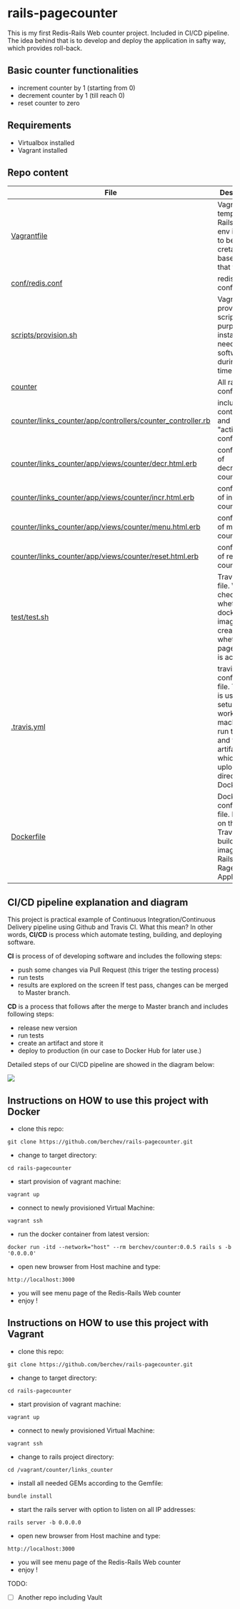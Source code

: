 # rails-pagecounter
This is my first Redis-Rails Web counter project. Included in CI/CD pipeline. The idea behind that is to develop and deploy the application in safty way, which provides roll-back.

## Basic counter functionalities
- increment counter by 1 (starting from 0)
- decrement counter by 1 (till reach 0)
- reset counter to zero

## Requirements
- Virtualbox installed
- Vagrant installed

## Repo content
| File                   | Description                      |
|         ---            |                ---               |
| [Vagrantfile](Vagrantfile) | Vagrant template file. Rails-Redis env is going to be cretated based on that file|
| [conf/redis.conf](conf/redis.conf) | redis configuration |
| [scripts/provision.sh](scripts/provision.sh) | Vagrant provision script which purpose is ti install all needed software during boot time|
| [counter](counter) | All rails configuration |
| [counter/links_counter/app/controllers/counter_controller.rb](counter/links_counter/app/controllers/counter_controller.rb) | include controller and "actions" configuration |
| [counter/links_counter/app/views/counter/decr.html.erb](counter/links_counter/app/views/counter/decr.html.erb) | configuration of decrement counter view |
| [counter/links_counter/app/views/counter/incr.html.erb](counter/links_counter/app/views/counter/incr.html.erb) | configuration of increment counter view |
| [counter/links_counter/app/views/counter/menu.html.erb](counter/links_counter/app/views/counter/menu.html.erb) | configuration of menu counter view |
| [counter/links_counter/app/views/counter/reset.html.erb](counter/links_counter/app/views/counter/reset.html.erb) | configuration of reset counter view |
| [test/test.sh](test/test.sh) | Travis test file. Will check whether docker image is created and whether pagecounter is accessible  |
| [.travis.yml](.travis.yml) | travis ci configuration file. This file is used to setup testing worker machine, to run the test and to build artifact, which will be uploaded directly to Docker Hub  |
| [Dockerfile](Dockerfile) | Docker configuration file. Based on that file, Travis will build Docker image with Rails-Ragecounter Application |

## CI/CD pipeline explanation and diagram
This project is practical example of Continuous Integration/Continuous Delivery pipeline using Github and Travis CI. What this mean? In other words, **CI/CD** is process which automate testing, building, and deploying software. 

**CI** is process of of developing software and includes the following steps:
- push some changes via Pull Request (this triger the testing process)
- run tests
- results are explored on the screen
If test pass, changes can  be merged to Master branch.

**CD** is a process that follows after the merge to Master branch and includes following steps:
- release new version
- run tests
- create an artifact and store it
- deploy to production (in our case to Docker Hub for later use.)


Detailed steps of our CI/CD pipeline are showed in the diagram below:

![](https://github.com/berchev/rails-pagecounter/blob/master/diagram_pic/diagram-ci-cd.png)


## Instructions on HOW to use this project with Docker
- clone this repo:
```
git clone https://github.com/berchev/rails-pagecounter.git
```
- change to target directory:
```
cd rails-pagecounter
```
- start provision of vagrant machine:
```
vagrant up
```
- connect to newly provisioned Virtual Machine:
```
vagrant ssh
```
- run the docker container from latest version:
```
docker run -itd --network="host" --rm berchev/counter:0.0.5 rails s -b '0.0.0.0'
```
- open new browser from Host machine and type:
```
http://localhost:3000
```
- you will see menu page of the Redis-Rails Web counter
- enjoy !

## Instructions on HOW to use this project with Vagrant
- clone this repo:
```
git clone https://github.com/berchev/rails-pagecounter.git
```
- change to target directory:
```
cd rails-pagecounter
```
- start provision of vagrant machine:
```
vagrant up
```
- connect to newly provisioned Virtual Machine:
```
vagrant ssh
```
- change to rails project directory:
```
cd /vagrant/counter/links_counter
```
- install all needed GEMs according to the Gemfile:
```
bundle install
```
- start the rails server with option to listen on all IP addresses:
```
rails server -b 0.0.0.0
```
- open new browser from Host machine and type:
```
http://localhost:3000
```
- you will see menu page of the Redis-Rails Web counter
- enjoy !


TODO:
- [ ] Another repo including Vault

